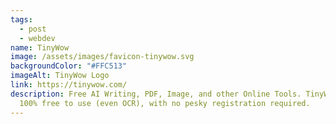 ```yaml
---
tags:
  - post
  - webdev
name: TinyWow
image: /assets/images/favicon-tinywow.svg
backgroundColor: "#FFC513"
imageAlt: TinyWow Logo
link: https://tinywow.com/
description: Free AI Writing, PDF, Image, and other Online Tools. TinyWow is
  100% free to use (even OCR), with no pesky registration required.
---
```

